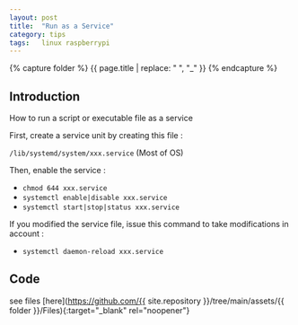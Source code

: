 ```yaml
---
layout: post
title:  "Run as a Service"
category: tips
tags:   linux raspberrypi
---
```

{% capture folder %}
{{ page.title | replace: " ", "_" }}
{% endcapture %}

## Introduction ##
How to run a script or executable file as a service
<!--more-->

First, create a service unit by creating this file : 

`/lib/systemd/system/xxx.service` (Most of OS)

Then, enable the service :
* `chmod 644 xxx.service`
* `systemctl enable|disable xxx.service`
* `systemctl start|stop|status xxx.service`

If you modified the service file, issue this command to take modifications in account :
* `systemctl daemon-reload xxx.service`

## Code ##
see files [here](https://github.com/{{ site.repository }}/tree/main/assets/{{ folder }}/Files){:target="_blank" rel="noopener"}